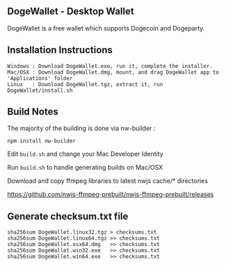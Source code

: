 DogeWallet - Desktop Wallet
---
DogeWallet is a free wallet which supports Dogecoin and Dogeparty.

Installation Instructions
---
```
Windows : Download DogeWallet.exe, run it, complete the installer.
Mac/OSX : Download DogeWallet.dmg, mount, and drag DogeWallet app to 'Applications' folder
Linux   : Download DogeWallet.tgz, extract it, run DogeWallet/install.sh
```

Build Notes
---
The majority of the building is done via nw-builder :

```shell
npm install nw-builder
```

Edit `build.sh` and change your Mac Developer Identity

Run `build.sh` to handle generating builds on Mac/OSX

Download and copy ffmpeg libraries to latest nwjs cache/* directories

https://github.com/nwjs-ffmpeg-prebuilt/nwjs-ffmpeg-prebuilt/releases

Generate checksum.txt file 
---
```
sha256sum DogeWallet.linux32.tgz > checksums.txt
sha256sum DogeWallet.linux64.tgz >> checksums.txt
sha256sum DogeWallet.osx64.dmg   >> checksums.txt
sha256sum DogeWallet.win32.exe   >> checksums.txt
sha256sum DogeWallet.win64.exe   >> checksums.txt
```

